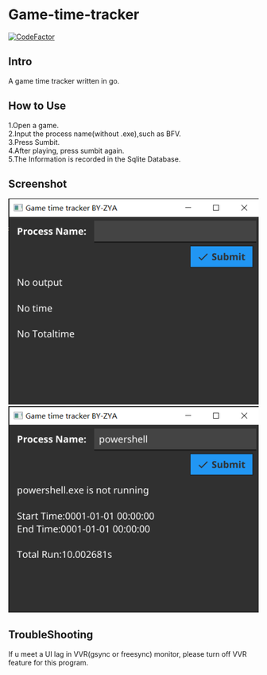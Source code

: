 # Game-time-tracker
[![CodeFactor](https://www.codefactor.io/repository/github/zyazhb/game-time-tracker/badge)](https://www.codefactor.io/repository/github/zyazhb/game-time-tracker)  
## Intro
A game time tracker written in go.

## How to Use
1.Open a game.  
2.Input the process name(without .exe),such as BFV.  
3.Press Sumbit.  
4.After playing, press sumbit again.  
5.The Information is recorded in the Sqlite Database.  

## Screenshot
![img](https://github.com/zyazhb/gitalk/blob/master/pics/Game-time-tracker-main.png?raw=true)
![img](https://github.com/zyazhb/gitalk/blob/master/pics/Game-time-tracker-result.png?raw=true)

## TroubleShooting
If u meet a UI lag in VVR(gsync or freesync) monitor, please turn off VVR feature for this program.
